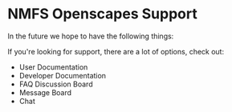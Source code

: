 # NMFS Openscapes Support

In the future we hope to have the following things:

If you're looking for support, there are a lot of options, check out:

* User Documentation
* Developer Documentation 
* FAQ Discussion Board
* Message Board 
* Chat 
